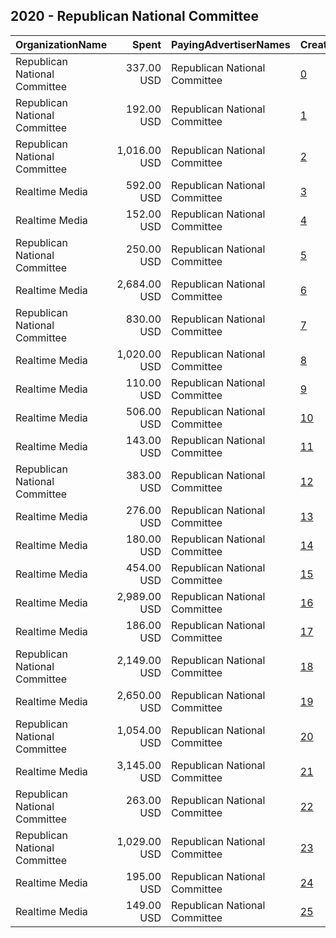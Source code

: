 ## 2020 - Republican National Committee 
|OrganizationName|Spent|PayingAdvertiserNames|CreativeUrls|Impressions|Genders|AgeBrackets|CountryCodes|BillingAddresses|CandidateBallotInformation|
|:---|---:|:---|:---|---:|:---|:---|:---|:---|:---|
|Republican National Committee|337.00 USD|Republican National Committee|[0](https://www.snap.com/political-ads/asset/77b3fd70c45ebb002d7a4bd45685f9efaee49464bf4312f45e080eadeaad5fb4?mediaType=mp4)|40,901||18+|united states|"310 FIRST STREET SE,WASHINGTON,20003,US"||
|Republican National Committee|192.00 USD|Republican National Committee|[1](https://www.snap.com/political-ads/asset/77b3fd70c45ebb002d7a4bd45685f9efaee49464bf4312f45e080eadeaad5fb4?mediaType=mp4)|22,201||18+|united states|"310 FIRST STREET SE,WASHINGTON,20003,US"||
|Republican National Committee|1,016.00 USD|Republican National Committee|[2](https://www.snap.com/political-ads/asset/1f7fd8ce263ce03075847803015535ee0de708e9b07a029499ef007908d50f24?mediaType=mp4)|166,167||18+|united states|"310 FIRST STREET SE,WASHINGTON,20003,US"||
|Realtime Media|592.00 USD|Republican National Committee|[3](https://www.snap.com/political-ads/asset/5910c04ed5183757fbea8bb8a8a786ce0d1ec9ae6cbad9048c89d78010703c48?mediaType=mp4)|179,167||18+|united states|"P.O. Box 13410,Arlington,22219,US"|Republican National Committee|
|Realtime Media|152.00 USD|Republican National Committee|[4](https://www.snap.com/political-ads/asset/505e83faf88a8503535828b37710062664712651e9610c17e3fa3af09a963b05?mediaType=mp4)|80,870||18+|united states|"P.O. Box 13410,Arlington,22219,US"|Republican National Committee|
|Republican National Committee|250.00 USD|Republican National Committee|[5](https://www.snap.com/political-ads/asset/2731c40374f979d695d38a1230fa4ba6888042fa2ca4ece0c6abfc24167cc9d0?mediaType=mp4)|26,810||18+|united states|"310 FIRST STREET SE,WASHINGTON,20003,US"||
|Realtime Media|2,684.00 USD|Republican National Committee|[6](https://www.snap.com/political-ads/asset/5910c04ed5183757fbea8bb8a8a786ce0d1ec9ae6cbad9048c89d78010703c48?mediaType=mp4)|1,008,556||18+|united states|"P.O. Box 13410,Arlington,22219,US"|Republican National Committee|
|Republican National Committee|830.00 USD|Republican National Committee|[7](https://www.snap.com/political-ads/asset/e3d92fe73a92f49104d0e780387e5226be50c029589bc4ddd1b2269216e79327?mediaType=mp4)|112,686||18+|united states|"310 FIRST STREET SE,WASHINGTON,20003,US"||
|Realtime Media|1,020.00 USD|Republican National Committee|[8](https://www.snap.com/political-ads/asset/5910c04ed5183757fbea8bb8a8a786ce0d1ec9ae6cbad9048c89d78010703c48?mediaType=mp4)|337,474||18+|united states|"P.O. Box 13410,Arlington,22219,US"|Republican National Committee|
|Realtime Media|110.00 USD|Republican National Committee|[9](https://www.snap.com/political-ads/asset/bebcdae7bfdc36ab6e06250358c02039d74f94268e9e4b7b26158eec774bc7bc?mediaType=jpg)|56,210||18+|united states|"P.O. Box 13410,Arlington,22219,US"|Republican National Committee|
|Realtime Media|506.00 USD|Republican National Committee|[10](https://www.snap.com/political-ads/asset/5910c04ed5183757fbea8bb8a8a786ce0d1ec9ae6cbad9048c89d78010703c48?mediaType=mp4)|142,665||18+|united states|"P.O. Box 13410,Arlington,22219,US"|Republican National Committee|
|Realtime Media|143.00 USD|Republican National Committee|[11](https://www.snap.com/political-ads/asset/505e83faf88a8503535828b37710062664712651e9610c17e3fa3af09a963b05?mediaType=mp4)|59,574||18+|united states|"P.O. Box 13410,Arlington,22219,US"|Republican National Committee|
|Republican National Committee|383.00 USD|Republican National Committee|[12](https://www.snap.com/political-ads/asset/de2304d181510ff7f51b0078299d5762996cc605766280af3983884d248a3cfb?mediaType=mp4)|45,394||18+|united states|"310 FIRST STREET SE,WASHINGTON,20003,US"||
|Realtime Media|276.00 USD|Republican National Committee|[13](https://www.snap.com/political-ads/asset/505e83faf88a8503535828b37710062664712651e9610c17e3fa3af09a963b05?mediaType=mp4)|145,506||18+|united states|"P.O. Box 13410,Arlington,22219,US"|Republican National Committee|
|Realtime Media|180.00 USD|Republican National Committee|[14](https://www.snap.com/political-ads/asset/bebcdae7bfdc36ab6e06250358c02039d74f94268e9e4b7b26158eec774bc7bc?mediaType=jpg)|77,551||18+|united states|"P.O. Box 13410,Arlington,22219,US"|Republican National Committee|
|Realtime Media|454.00 USD|Republican National Committee|[15](https://www.snap.com/political-ads/asset/5910c04ed5183757fbea8bb8a8a786ce0d1ec9ae6cbad9048c89d78010703c48?mediaType=mp4)|143,183||18+|united states|"P.O. Box 13410,Arlington,22219,US"|Republican National Committee|
|Realtime Media|2,989.00 USD|Republican National Committee|[16](https://www.snap.com/political-ads/asset/5910c04ed5183757fbea8bb8a8a786ce0d1ec9ae6cbad9048c89d78010703c48?mediaType=mp4)|1,079,594||18+|united states|"P.O. Box 13410,Arlington,22219,US"|Republican National Committee|
|Realtime Media|186.00 USD|Republican National Committee|[17](https://www.snap.com/political-ads/asset/bebcdae7bfdc36ab6e06250358c02039d74f94268e9e4b7b26158eec774bc7bc?mediaType=jpg)|65,950||18+|united states|"P.O. Box 13410,Arlington,22219,US"|Republican National Committee|
|Republican National Committee|2,149.00 USD|Republican National Committee|[18](https://www.snap.com/political-ads/asset/1f7fd8ce263ce03075847803015535ee0de708e9b07a029499ef007908d50f24?mediaType=mp4)|268,552||18+|united states|"310 FIRST STREET SE,WASHINGTON,20003,US"||
|Realtime Media|2,650.00 USD|Republican National Committee|[19](https://www.snap.com/political-ads/asset/5910c04ed5183757fbea8bb8a8a786ce0d1ec9ae6cbad9048c89d78010703c48?mediaType=mp4)|878,661||18+|united states|"P.O. Box 13410,Arlington,22219,US"|Republican National Committee|
|Republican National Committee|1,054.00 USD|Republican National Committee|[20](https://www.snap.com/political-ads/asset/e3d92fe73a92f49104d0e780387e5226be50c029589bc4ddd1b2269216e79327?mediaType=mp4)|140,450||18+|united states|"310 FIRST STREET SE,WASHINGTON,20003,US"||
|Realtime Media|3,145.00 USD|Republican National Committee|[21](https://www.snap.com/political-ads/asset/5910c04ed5183757fbea8bb8a8a786ce0d1ec9ae6cbad9048c89d78010703c48?mediaType=mp4)|1,145,716||18+|united states|"P.O. Box 13410,Arlington,22219,US"|Republican National Committee|
|Republican National Committee|263.00 USD|Republican National Committee|[22](https://www.snap.com/political-ads/asset/687d7cbaa36c4f7b206c4cd920dc59ad6c267b2de221238e8fbb820c40503067?mediaType=mp4)|33,731||18+|united states|"310 FIRST STREET SE,WASHINGTON,20003,US"||
|Republican National Committee|1,029.00 USD|Republican National Committee|[23](https://www.snap.com/political-ads/asset/2731c40374f979d695d38a1230fa4ba6888042fa2ca4ece0c6abfc24167cc9d0?mediaType=mp4)|108,775||18+|united states|"310 FIRST STREET SE,WASHINGTON,20003,US"||
|Realtime Media|195.00 USD|Republican National Committee|[24](https://www.snap.com/political-ads/asset/505e83faf88a8503535828b37710062664712651e9610c17e3fa3af09a963b05?mediaType=mp4)|79,510||18+|united states|"P.O. Box 13410,Arlington,22219,US"|Republican National Committee|
|Realtime Media|149.00 USD|Republican National Committee|[25](https://www.snap.com/political-ads/asset/bebcdae7bfdc36ab6e06250358c02039d74f94268e9e4b7b26158eec774bc7bc?mediaType=jpg)|76,812||18+|united states|"P.O. Box 13410,Arlington,22219,US"|Republican National Committee|
